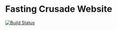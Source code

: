 # Fasting Crusade Website

[![Build Status](https://travis-ci.org/FastingCrusade/website.svg?branch=master)](https://travis-ci.org/FastingCrusade/website)
